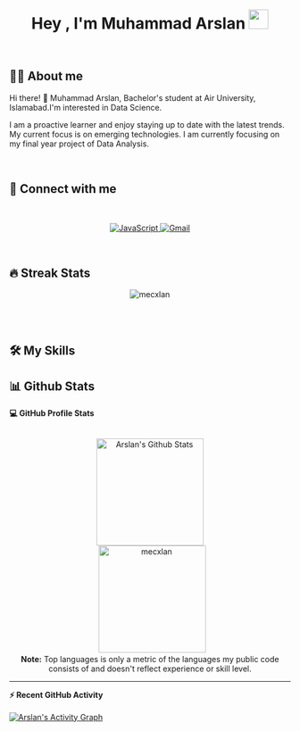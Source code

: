 <!--
**mecxlan/mecxlan** is a ✨ _special_ ✨ repository because its `README.md` (this file) appears on your GitHub profile. ...
-->

<h1 align="center">Hey , I'm Muhammad Arslan <img src="https://media.giphy.com/media/hvRJCLFzcasrR4ia7z/giphy.gif" width="35"></h1>

<br>


## :sassy_man:  About me
Hi there! 👋 Muhammad Arslan, Bachelor's student at Air University, Islamabad.I'm interested in Data Science. 

I am a proactive learner and enjoy staying up to date with the latest trends. My current focus is on emerging technologies. I am currently focusing on my final year project of Data Analysis.

<br>

## 👯 Connect with me
 
<br>
<p align="center">
	<a href="https://www.linkedin.com/in/mecxlan/" target="_blank">
		<img alt="JavaScript" src="https://img.shields.io/badge/LinkedIn-0077B5?style=for-the-badge&logo=linkedin&logoColor=white">
	</a>
	<a href="https://mail.google.com/mail/?view=cm&fs=1&to=mecxlan@gmail.com" target="_blank"> 
	     <img alt="Gmail" src="https://img.shields.io/badge/Gmail-D14836?style=for-the-badge&logo=gmail&logoColor=white">
	</a>
	
</p>
<br>

## 🔥 Streak Stats
<p align="center"><img src="https://github-readme-streak-stats.herokuapp.com/?user=mecxlan&theme=algolia" alt="mecxlan" /></p>

<br>
<br>

## 🛠️ My Skills

<!--
### 👉 Programming languages

<p align="center"> 
&emsp;
  <a href="https://developer.mozilla.org/en-US/docs/Web/JavaScript" target="_blank"> 
     <img alt="JavaScript" src="https://img.shields.io/badge/javascript-%23323330.svg?style=for-the-badge&logo=javascript&logoColor=%23F7DF1E">
   </a>
   <a href="https://www.python.org" target="_blank">
    <img alt="Python" src="https://img.shields.io/badge/python-3670A0?style=for-the-badge&logo=python&logoColor=ffdd54">
  </a>
	
	
</p>

### 👉 Frontend Development
<p align="center"> 
  &emsp; 
  <a href="https://www.w3.org/html/" target="_blank"> 
   <img alt="HTML" src="https://img.shields.io/badge/html5-%23E34F26.svg?style=for-the-badge&logo=html5&logoColor=white">
  </a>   
  &emsp;
  <a href="https://www.w3schools.com/css/" target="_blank">
    <img alt="CSS" src="https://img.shields.io/badge/css3-%231572B6.svg?style=for-the-badge&logo=css3&logoColor=white">
  </a> 
  &emsp;
  <a href="https://www.w3schools.com/react/" target="_blank">
    <img alt="ReactJS" src="https://img.shields.io/badge/react-%2320232a.svg?style=for-the-badge&logo=react&logoColor=%2361DAFB">
  </a> 
	&emsp;
  <a href="https://mui.com/" target="_blank">
    <img alt="Material-UI" src="https://img.shields.io/badge/MUI-%230081CB.svg?style=for-the-badge&logo=mui&logoColor=white">
  </a>
	&emsp;
  <a href="https://getbootstrap.com/" target="_blank">
    <img alt="Bootstrap" src="https://img.shields.io/badge/bootstrap-%23563D7C.svg?style=for-the-badge&logo=bootstrap&logoColor=white">
  </a>
</p>

### 👉 Backend Development
<p align="center"> 
  &emsp; 
<a href="https://nodejs.org/en/" target="_blank">
    <img alt="Node.js" src="https://img.shields.io/badge/Node.js-43853D?style=for-the-badge&logo=node.js&logoColor=white">
  </a>
	&emsp; 
<a href="https://nodejs.org/en/" target="_blank">
    <img alt="Express.JS" src="https://img.shields.io/badge/Express.js-404D59?style=for-the-badge">
  </a>
	&emsp; 
<a href="https://nodejs.org/en/" target="_blank">
    <img alt="MongoDB" src="https://img.shields.io/badge/MongoDB-4EA94B?style=for-the-badge&logo=mongodb&logoColor=white">
  </a>
	
	
</p>
-->
## 📊 Github Stats

  <summary><b>💻 GitHub Profile Stats</b></summary>
  <br/>
  <p align="center">
    <a href="https://github.com/anuraghazra/github-readme-stats"><img alt="Arslan's Github Stats" src="https://github-readme-stats.vercel.app/api?username=mecxlan&show_icons=true&count_private=true&theme=algolia" height="192px"/></a>
<br/>
  &nbsp;
	  <img src="https://github-readme-stats.vercel.app/api/top-langs?username=mecxlan&langs_count=10&show_icons=true&locale=en&layout=compact&theme=algolia" alt="mecxlan" height="192px"/>
  <br/>
  <b>Note:</b> Top languages is only a metric of the languages my public code consists of and doesn't reflect experience or skill level.
  </p>

----

  <summary><b>⚡ Recent GitHub Activity</b></summary>
  <br/>
   <a href="https://github.com/mecxlan">
	<img alt="Arslan's Activity Graph" src="https://activity-graph.herokuapp.com/graph?username=mecxlan&custom_title=Arslan's%20Contribution%20Graph&theme=react-dark" />
</a>
  <br/>
